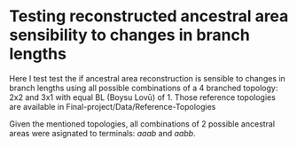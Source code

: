 # Testing reconstructed ancestral area sensibility to changes in branch lengths
Here I test test the if ancestral area reconstruction is sensible to changes in branch lengths using all possible combinations of a 4 branched topology: 2x2 and 3x1 with equal BL (Boysu Lovū) of 1. Those reference topologies are available in Final-project/Data/Reference-Topologies

Given the mentioned topologies, all combinations of 2 possible ancestral areas were asignated to terminals: *aaab* and *aabb*.

